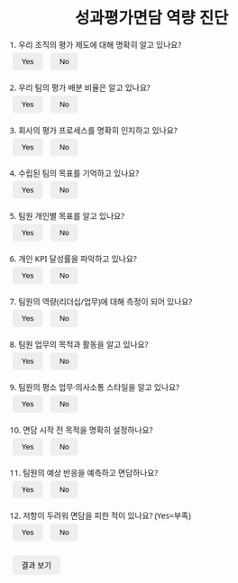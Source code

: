 
<!DOCTYPE html>
<html lang="ko">
<head>
<meta charset="UTF-8">
<title>성과평가면담 역량 진단</title>
<meta name="viewport" content="width=device-width, initial-scale=1.0">
<style>
body { font-family: 'Segoe UI', sans-serif; margin: 20px; }
h1 { text-align: center; }
.question { margin-bottom: 15px; }
button { padding: 8px 16px; margin: 5px; cursor: pointer; border: none; border-radius: 5px; }
.btn-yes { background-color: #eee; color: #000; }
.btn-no { background-color: #eee; color: #000; }
.btn-yes.active { background-color: #2196F3; color: white; }
.btn-no.active { background-color: #2196F3; color: white; }
#result { display: none; text-align: center; margin-top: 20px; }
canvas { max-width: 100%; }
.feedback { margin-top: 20px; padding: 15px; border: 1px solid #ddd; border-radius: 8px; text-align: left; background: #fafafa; }
.feedback h3 { margin-top: 0; }
</style>
</head>
<body>

<h1>성과평가면담 역량 진단</h1>

<div id="quiz">
  <!-- 질문 시작 -->
  <div class="question" data-category="평가제도">
    1. 우리 조직의 평가 제도에 대해 명확히 알고 있나요?<br>
    <button class="btn-yes" onclick="answer(this,1)">Yes</button>
    <button class="btn-no" onclick="answer(this,0)">No</button>
  </div>
  <div class="question" data-category="평가제도">
    2. 우리 팀의 평가 배분 비율은 알고 있나요?<br>
    <button class="btn-yes" onclick="answer(this,1)">Yes</button>
    <button class="btn-no" onclick="answer(this,0)">No</button>
  </div>
  <div class="question" data-category="평가제도">
    3. 회사의 평가 프로세스를 명확히 인지하고 있나요?<br>
    <button class="btn-yes" onclick="answer(this,1)">Yes</button>
    <button class="btn-no" onclick="answer(this,0)">No</button>
  </div>

  <div class="question" data-category="목표이해">
    4. 수립된 팀의 목표를 기억하고 있나요?<br>
    <button class="btn-yes" onclick="answer(this,1)">Yes</button>
    <button class="btn-no" onclick="answer(this,0)">No</button>
  </div>
  <div class="question" data-category="목표이해">
    5. 팀원 개인별 목표를 알고 있나요?<br>
    <button class="btn-yes" onclick="answer(this,1)">Yes</button>
    <button class="btn-no" onclick="answer(this,0)">No</button>
  </div>
  <div class="question" data-category="목표이해">
    6. 개인 KPI 달성률을 파악하고 있나요?<br>
    <button class="btn-yes" onclick="answer(this,1)">Yes</button>
    <button class="btn-no" onclick="answer(this,0)">No</button>
  </div>

  <div class="question" data-category="팀원이해">
    7. 팀원의 역량(리더십/업무)에 대해 측정이 되어 있나요?<br>
    <button class="btn-yes" onclick="answer(this,1)">Yes</button>
    <button class="btn-no" onclick="answer(this,0)">No</button>
  </div>
  <div class="question" data-category="팀원이해">
    8. 팀원 업무의 목적과 활동을 알고 있나요?<br>
    <button class="btn-yes" onclick="answer(this,1)">Yes</button>
    <button class="btn-no" onclick="answer(this,0)">No</button>
  </div>
  <div class="question" data-category="팀원이해">
    9. 팀원의 평소 업무·의사소통 스타일을 알고 있나요?<br>
    <button class="btn-yes" onclick="answer(this,1)">Yes</button>
    <button class="btn-no" onclick="answer(this,0)">No</button>
  </div>

  <div class="question" data-category="면담스킬">
    10. 면담 시작 전 목적을 명확히 설정하나요?<br>
    <button class="btn-yes" onclick="answer(this,1)">Yes</button>
    <button class="btn-no" onclick="answer(this,0)">No</button>
  </div>
  <div class="question" data-category="면담스킬">
    11. 팀원의 예상 반응을 예측하고 면담하나요?<br>
    <button class="btn-yes" onclick="answer(this,1)">Yes</button>
    <button class="btn-no" onclick="answer(this,0)">No</button>
  </div>
  <div class="question" data-category="면담스킬">
    12. 저항이 두려워 면담을 피한 적이 있나요? (Yes=부족)<br>
    <button class="btn-yes" onclick="answer(this,0)">Yes</button>
    <button class="btn-no" onclick="answer(this,1)">No</button>
  </div>

  <button onclick="showResult()">결과 보기</button>
</div>

<div id="result">
  <h2>진단 결과</h2>
  <canvas id="chart"></canvas>
  <div class="feedback" id="feedbackText"></div>
</div>

<script src="https://cdn.jsdelivr.net/npm/chart.js"></script>
<script>
let scores = { "평가제도":0, "목표이해":0, "팀원이해":0, "면담스킬":0 };

function answer(btn, val){
  let category = btn.parentElement.getAttribute("data-category");
  let yesBtn = btn.parentElement.querySelector(".btn-yes");
  let noBtn = btn.parentElement.querySelector(".btn-no");

  yesBtn.classList.remove("active");
  noBtn.classList.remove("active");

  if (btn.classList.contains("btn-yes")) {
    yesBtn.classList.add("active");
  } else {
    noBtn.classList.add("active");
  }

  btn.parentElement.answered = true;
  scores[category] = (val === 1) ? (scores[category] + 1) : scores[category];
}

function showResult(){
  let answeredCount = 0;
  document.querySelectorAll(".question").forEach(q=>{
    if(q.answered) answeredCount++;
  });
  if(answeredCount < 12){
    alert("모든 문항에 답해주세요.");
    return;
  }

  document.getElementById("quiz").style.display = "none";
  document.getElementById("result").style.display = "block";

  let ctx = document.getElementById('chart').getContext('2d');
  let maxScore = 3;
  new Chart(ctx, {
    type: 'radar',
    data: {
      labels: Object.keys(scores),
      datasets: [{
        label: 'Yes 응답 수',
        data: Object.values(scores),
        fill: true,
        borderColor: 'rgb(54, 162, 235)',
        backgroundColor: 'rgba(54, 162, 235, 0.2)'
      }]
    },
    options: {
      scales: {
        r: { min: 0, max: maxScore, ticks: { stepSize: 1 } }
      }
    }
  });

  let weakest = Object.keys(scores).reduce((a,b) => scores[a] < scores[b] ? a : b);
  let feedback = {
    "평가제도": `<h3>공정상실형</h3><p>“평가의 기본은 회사의 평가제도에 기반한다.”를 잊지 마세요...</p>`,
    "목표이해": `<h3>목표기억상실형</h3><p>목표는 반드시 달성해야 할 지표입니다...</p>`,
    "팀원이해": `<h3>방목위임형</h3><p>평소 팀원에게 관심을 가지세요...</p>`,
    "면담스킬": `<h3>착한사람증후군</h3><p>면담 목적을 분명히 하세요...</p>`
  };

  document.getElementById("feedbackText").innerHTML = feedback[weakest];
}
</script>

</body>
</html>
